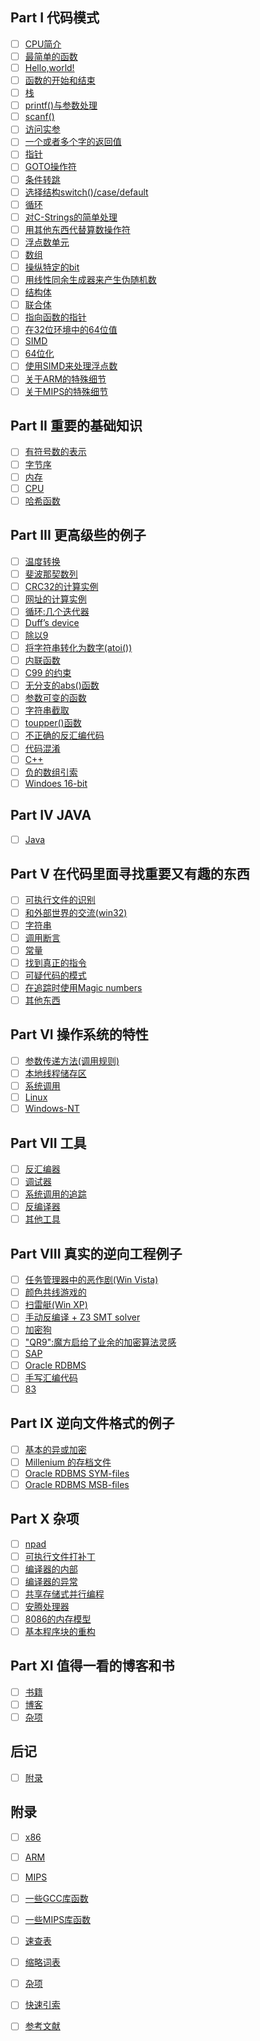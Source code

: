 
## Part I 代码模式
- [ ] [CPU简介](Part-Ⅰ/Chapter-1.md)
- [ ] [最简单的函数](Part-Ⅰ/Chapter-2.md)
- [ ] [Hello,world!](Part-Ⅰ/Chapter-3.md)
- [ ] [函数的开始和结束](Part-Ⅰ/Chapter-4.md)
- [ ] [栈](Part-Ⅰ/Chapter-5.md)
- [ ] [printf()与参数处理](Part-Ⅰ/Chapter-6.md)
- [ ] [scanf()](Part-Ⅰ/Chapter-7.md)
- [ ] [访问实参](Part-Ⅰ/Chapter-8.md)
- [ ] [一个或者多个字的返回值](Part-Ⅰ/Chapter-9.md)
- [ ] [指针](Part-Ⅰ/Chapter-10.md)
- [ ] [GOTO操作符](Part-Ⅰ/Chapter-11.md)
- [ ] [条件转跳](Part-Ⅰ/Chapter-12.md)
- [ ] [选择结构switch()/case/default](Part-Ⅰ/Chapter-13.md)
- [ ] [循环](Part-Ⅰ/Chapter-14.md)
- [ ] [对C-Strings的简单处理](Part-Ⅰ/Chapter-15.md)
- [ ] [用其他东西代替算数操作符](Part-Ⅰ/Chapter-16.md)
- [ ] [浮点数单元](Part-Ⅰ/Chapter-17.md)
- [ ] [数组](Part-Ⅰ/Chapter-18.md)
- [ ] [操纵特定的bit](Part-Ⅰ/Chapter-19.md)
- [ ] [用线性同余生成器来产生伪随机数](Part-Ⅰ/Chapter-20.md)
- [ ] [结构体](Part-Ⅰ/Chapter-21.md)
- [ ] [联合体](Part-Ⅰ/Chapter-22.md)
- [ ] [指向函数的指针](Part-Ⅰ/Chapter-23.md)
- [ ] [在32位环境中的64位值](Part-Ⅰ/Chapter-24.md)
- [ ] [SIMD](Part-Ⅰ/Chapter-25.md)
- [ ] [64位化](Part-Ⅰ/Chapter-26.md)
- [ ] [使用SIMD来处理浮点数](Part-Ⅰ/Chapter-27.md)
- [ ] [关于ARM的特殊细节](Part-Ⅰ/Chapter-28.md)
- [ ] [关于MIPS的特殊细节](Part-Ⅰ/Chapter-29.md)

## Part II 重要的基础知识
- [ ] [有符号数的表示](Part-Ⅱ/Chapter-30.md)
- [ ] [字节序](Part-Ⅱ/Chapter-31.md)
- [ ] [内存](Part-Ⅱ/Chapter-32.md)
- [ ] [CPU](Part-Ⅱ/Chapter-33.md)
- [ ] [哈希函数](Part-Ⅱ/Chapter-34.md)

## Part III 更高级些的例子
- [ ] [温度转换](Part-Ⅲ/Chapter-35.md)
- [ ] [斐波那契数列](Part-Ⅲ/Chapter-36.md)
- [ ] [CRC32的计算实例](Part-Ⅲ/Chapter-37.md)
- [ ] [网址的计算实例](Part-Ⅲ/Chapter-38.md)
- [ ] [循环:几个迭代器](Part-Ⅲ/Chapter-39.md)
- [ ] [Duff’s device](Part-Ⅲ/Chapter-40.md)
- [ ] [除以9](Part-Ⅲ/Chapter-41.md)
- [ ] [将字符串转化为数字(atoi())](Part-Ⅲ/Chapter-42.md)
- [ ] [内联函数](Part-Ⅲ/Chapter-43.md)
- [ ] [C99 的约束](Part-Ⅲ/Chapter-44.md)
- [ ] [无分支的abs()函数](Part-Ⅲ/Chapter-45.md)
- [ ] [参数可变的函数](Part-Ⅲ/Chapter-46.md)
- [ ] [字符串截取](Part-Ⅲ/Chapter-47.md)
- [ ] [toupper()函数](Part-Ⅲ/Chapter-48.md)
- [ ] [不正确的反汇编代码](Part-Ⅲ/Chapter-49.md)
- [ ] [代码混淆](Part-Ⅲ/Chapter-50.md)
- [ ] [C++](Part-Ⅲ/Chapter-51.md)
- [ ] [负的数组引索](Part-Ⅲ/Chapter-52.md)
- [ ] [Windoes 16-bit](Part-Ⅲ/Chapter-53.md)

## Part IV JAVA
- [ ] [Java](Part-Ⅳ/Chapter-54.md)

## Part V 在代码里面寻找重要又有趣的东西
- [ ] [可执行文件的识别](Part-Ⅴ/Chapter-55.md)
- [ ] [和外部世界的交流(win32)](Part-Ⅴ/Chapter-56.md)
- [ ] [字符串](Part-Ⅴ/Chapter-57.md)
- [ ] [调用断言](Part-Ⅴ/Chapter-58.md)
- [ ] [常量](Part-Ⅴ/Chapter-59.md)
- [ ] [找到真正的指令](Part-Ⅴ/Chapter-60.md)
- [ ] [可疑代码的模式](Part-Ⅴ/Chapter-61.md)
- [ ] [在追踪时使用Magic numbers](Part-Ⅴ/Chapter-62.md)
- [ ] [其他东西](Part-Ⅴ/Chapter-63.md)

## Part VI 操作系统的特性
- [ ] [参数传递方法(调用规则)](Part-Ⅵ/Chapter-64.md)
- [ ] [本地线程储存区](Part-Ⅵ/Chapter-65.md)
- [ ] [系统调用](Part-Ⅵ/Chapter-66.md)
- [ ] [Linux](Part-Ⅵ/Chapter-67.md)
- [ ] [Windows-NT](Part-Ⅵ/Chapter-68.md)

## Part VII 工具
- [ ] [反汇编器](Part-Ⅶ/Chapter-69.md)
- [ ] [调试器](Part-Ⅶ/Chapter-70.md)
- [ ] [系统调用的追踪](Part-Ⅶ/Chapter-71.md)
- [ ] [反编译器](Part-Ⅶ/Chapter-72.md)
- [ ] [其他工具](Part-Ⅶ/Chapter-73.md)

## Part VIII 真实的逆向工程例子
- [ ] [任务管理器中的恶作剧(Win Vista)](Part-Ⅷ/Chapter-74.md)
- [ ] [颜色共线游戏的](Part-Ⅷ/Chapter-75.md)
- [ ] [扫雷艇(Win XP)](Part-Ⅷ/Chapter-76.md)
- [ ] [手动反编译 + Z3 SMT solver](Part-Ⅷ/Chapter-77.md)
- [ ] [加密狗](Part-Ⅷ/Chapter-78.md)
- [ ] ["QR9":魔方启给了业余的加密算法灵感](Part-Ⅷ/Chapter-79.md)
- [ ] [SAP](Part-Ⅷ/Chapter-80.md)
- [ ] [Oracle RDBMS](Part-Ⅷ/Chapter-81.md)
- [ ] [手写汇编代码](Part-Ⅷ/Chapter-82.md)
- [ ] [83](Part-Ⅷ/Chapter-83.md)

## Part IX 逆向文件格式的例子
- [ ] [基本的异或加密](Part-Ⅸ/Chapter-84.md)
- [ ] [Millenium 的存档文件](Part-Ⅸ/Chapter-85.md)
- [ ] [Oracle RDBMS SYM-files](Part-Ⅸ/Chapter-86.md)
- [ ] [Oracle RDBMS MSB-files](Part-Ⅸ/Chapter-87.md)

## Part X 杂项
- [ ] [npad](Part-Ⅹ/Chapter-88.md)
- [ ] [可执行文件打补丁](Part-Ⅹ/Chapter-89.md)
- [ ] [编译器的内部](Part-Ⅹ/Chapter-90.md)
- [ ] [编译器的异常](Part-Ⅹ/Chapter-91.md)
- [ ] [共享存储式并行编程](Part-Ⅹ/Chapter-92.md)
- [ ] [安腾处理器](Part-Ⅹ/Chapter-93.md)
- [ ] [8086的内存模型](Part-Ⅹ/Chapter-94.md)
- [ ] [基本程序块的重构](Part-Ⅹ/Chapter-95.md)

## Part XI 值得一看的博客和书
- [ ] [书籍](Part-Ⅺ/Chapter-96.md)
- [ ] [博客](Part-Ⅺ/Chapter-97.md)
- [ ] [杂项](Part-Ⅺ/Chapter-98.md)

后记
-
- [ ] [附录](Afterword/Chapter-99.md)

附录
-
- [ ] [x86](Appendix/Appendix-A.md)
- [ ] [ARM](Appendix/Appendix-B.md)
- [ ] [MIPS](Appendix/Appendix-C.md)
- [ ] [一些GCC库函数](Appendix/Appendix-D.md)
- [ ] [一些MIPS库函数](Appendix/Appendix-E.md)
- [ ] [速查表](Appendix/Appendix-F.md)

- [ ] [缩略词表](Acronyms-used.md)

- [ ] [杂项](Glossary.md)

- [ ] [快速引索](Index.md)

- [ ] [参考文献](Bibliography.md)

